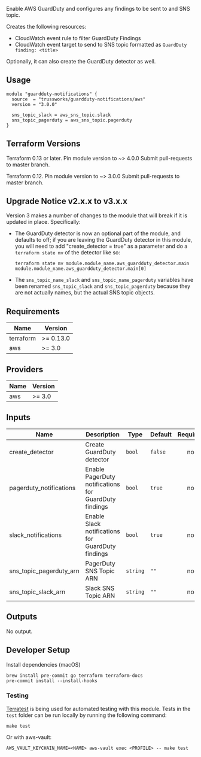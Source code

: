Enable AWS GuardDuty and configures any findings to be sent to and SNS topic.

Creates the following resources:

* CloudWatch event rule to filter GuardDuty Findings
* CloudWatch event target to send to SNS topic formatted as `GuardDuty finding: <title>`

Optionally, it can also create the GuardDuty detector as well.


## Usage

```hcl
module "guardduty-notifications" {
  source  = "trussworks/guardduty-notifications/aws"
  version = "3.0.0"

  sns_topic_slack = aws_sns_topic.slack
  sns_topic_pagerduty = aws_sns_topic.pagerduty
}
```


## Terraform Versions

Terraform 0.13 or later. Pin module version to ~> 4.0.0 Submit pull-requests to master branch.

Terraform 0.12. Pin module version to ~> 3.0.0 Submit pull-requests to master branch.

## Upgrade Notice v2.x.x to v3.x.x

Version 3 makes a number of changes to the module that will break if it
is updated in place. Specifically:

* The GuardDuty detector is now an optional part of the module, and
  defaults to off; if you are leaving the GuardDuty detector in this
  module, you will need to add "create\_detector = true" as a parameter
  and do a `terraform state mv` of the detector like so:

  ```console
  terraform state mv module.module_name.aws_guardduty_detector.main module.module_name.aws_guardduty_detector.main[0]
  ```

* The `sns_topic_name_slack` and `sns_topic_name_pagerduty` variables
  have been renamed `sns_topic_slack` and `sns_topic_pagerduty` because
  they are not actually names, but the actual SNS topic objects.

<!-- BEGINNING OF PRE-COMMIT-TERRAFORM DOCS HOOK -->
## Requirements

| Name | Version |
|------|---------|
| terraform | >= 0.13.0 |
| aws | >= 3.0 |

## Providers

| Name | Version |
|------|---------|
| aws | >= 3.0 |

## Inputs

| Name | Description | Type | Default | Required |
|------|-------------|------|---------|:--------:|
| create\_detector | Create GuardDuty detector | `bool` | `false` | no |
| pagerduty\_notifications | Enable PagerDuty notifications for GuardDuty findings | `bool` | `true` | no |
| slack\_notifications | Enable Slack notifications for GuardDuty findings | `bool` | `true` | no |
| sns\_topic\_pagerduty\_arn | PagerDuty SNS Topic ARN | `string` | `""` | no |
| sns\_topic\_slack\_arn | Slack SNS Topic ARN | `string` | `""` | no |

## Outputs

No output.

<!-- END OF PRE-COMMIT-TERRAFORM DOCS HOOK -->


## Developer Setup

Install dependencies (macOS)

```shell
brew install pre-commit go terraform terraform-docs
pre-commit install --install-hooks
```

### Testing

[Terratest](https://github.com/gruntwork-io/terratest) is being used for
automated testing with this module. Tests in the `test` folder can be run
locally by running the following command:

```text
make test
```

Or with aws-vault:

```text
AWS_VAULT_KEYCHAIN_NAME=<NAME> aws-vault exec <PROFILE> -- make test
```
